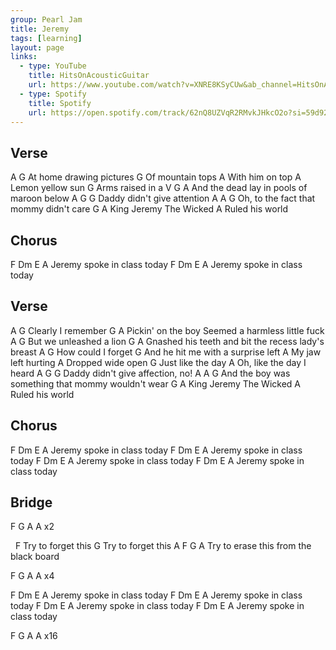 ```yaml
---
group: Pearl Jam
title: Jeremy
tags: [learning]
layout: page
links: 
  - type: YouTube
    title: HitsOnAcousticGuitar
    url: https://www.youtube.com/watch?v=XNRE8KSyCUw&ab_channel=HitsOnAcousticGuitar
  - type: Spotify 
    title: Spotify
    url: https://open.spotify.com/track/62nQ8UZVqR2RMvkJHkcO2o?si=59d92c63b3cc4004
---
```


## Verse

A            G
     At home    drawing pictures
            G
Of mountain tops
A
With him on top
          A
Lemon yellow sun
G
Arms raised in a V
G            A
And the dead lay in pools of maroon below
A     G                          G
    Daddy didn't give attention
A                                 A     G
Oh, to the fact that mommy didn't care
                    G      A
King Jeremy The Wicked
A
Ruled his world

## Chorus

F              Dm E     A
Jeremy spoke in class today
F              Dm E     A
Jeremy spoke in class today

## Verse

A   G
      Clearly I remember
                G    A
Pickin' on the boy      Seemed a harmless little fuck
A   G
      But we unleashed a lion
G  A
Gnashed his teeth and bit the recess lady's breast
               A     G
How could I forget
                                   G
And he hit me with a surprise left
A
My jaw left hurting
                 A
Dropped wide open
G
Just like the day
    A
Oh, like the day I heard
A   G                             G
   Daddy didn't give affection, no!
A                                             A    G
And the boy was something that mommy wouldn't wear
                  G      A
King Jeremy The Wicked
A
Ruled his world

## Chorus

F              Dm E     A
Jeremy spoke in class today
F              Dm E     A
Jeremy spoke in class today
F              Dm E     A
Jeremy spoke in class today
F              Dm E     A
Jeremy spoke in class today

## Bridge

F  G  A  A   x2

&nbsp;             F
Try to forget this
              G
Try to forget this
             A                   F             G           A
Try to erase this from the black board

F  G  A  A x4

F              Dm E     A
Jeremy spoke in class today
F              Dm E     A
Jeremy spoke in class today
F              Dm E     A
Jeremy spoke in class today
F              Dm E     A
Jeremy spoke in class today

F  G  A  A x16
